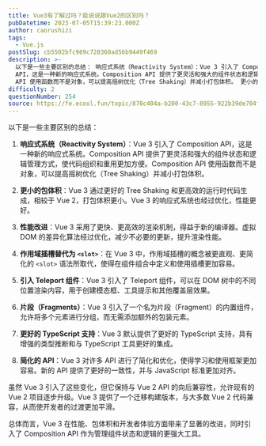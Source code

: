```yaml
---
title: Vue3有了解过吗？能说说跟Vue2的区别吗？
pubDatetime: 2023-07-05T15:39:23.000Z
author: caorushizi
tags:
  - Vue.js
postSlug: cb5502bfc969c728360ad56b9449f469
description: >-
  以下是一些主要区别的总结： 响应式系统（Reactivity System）：Vue 3 引入了 Composition
  API，这是一种新的响应式系统。Composition API 提供了更灵活和强大的组件状态和逻辑管理方式，使代码组织和重用更加方便。Composition
  API 使用函数而不是对象，可以提高摇树优化（Tree Shaking）并减小打包体积。 更小的包体积：Vue 3 通过
difficulty: 2
questionNumber: 254
source: https://fe.ecool.fun/topic/870c404a-b200-43c7-8955-922b39de704f
---
```


以下是一些主要区别的总结：

1. **响应式系统（Reactivity System）**：Vue 3 引入了 Composition API，这是一种新的响应式系统。Composition API 提供了更灵活和强大的组件状态和逻辑管理方式，使代码组织和重用更加方便。Composition API 使用函数而不是对象，可以提高摇树优化（Tree Shaking）并减小打包体积。

2. **更小的包体积**：Vue 3 通过更好的 Tree Shaking 和更高效的运行时代码生成，相较于 Vue 2，打包体积更小。Vue 3 的响应式系统也经过优化，性能更好。

3. **性能改进**：Vue 3 采用了更快、更高效的渲染机制，得益于新的编译器。虚拟 DOM 的差异化算法经过优化，减少不必要的更新，提升渲染性能。

4. **作用域插槽替代为 `<slot>`**：在 Vue 3 中，作用域插槽的概念被更直观、更简化的 `<slot>` 语法所取代，使得在组件组合中定义和使用插槽更加容易。

5. **引入 Teleport 组件**：Vue 3 引入了 Teleport 组件，可以在 DOM 树中的不同位置渲染内容，用于创建模态框、工具提示和其他覆盖层效果。

6. **片段（Fragments）**：Vue 3 引入了一个名为片段（Fragment）的内置组件，允许将多个元素进行分组，而无需添加额外的包装元素。

7. **更好的 TypeScript 支持**：Vue 3 默认提供了更好的 TypeScript 支持，具有增强的类型推断和与 TypeScript 工具更好的集成。

8. **简化的 API**：Vue 3 对许多 API 进行了简化和优化，使得学习和使用框架更加容易。新的 API 提供了更好的一致性，并与 JavaScript 标准更加对齐。

虽然 Vue 3 引入了这些变化，但它保持与 Vue 2 API 的向后兼容性，允许现有的 Vue 2 项目逐步升级。Vue 3 提供了一个迁移构建版本，与大多数 Vue 2 代码兼容，从而使开发者的过渡更加平滑。

总体而言，Vue 3 在性能、包体积和开发者体验方面带来了显著的改进，同时引入了 Composition API 作为管理组件状态和逻辑的更强大工具。
